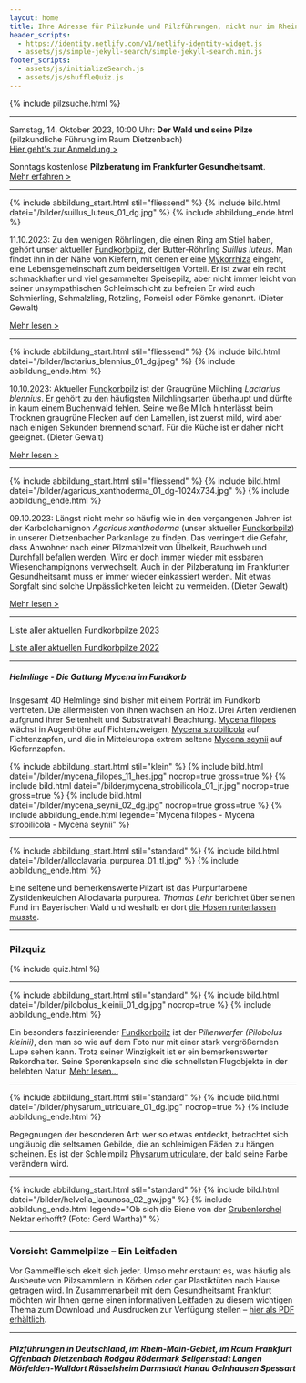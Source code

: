 ```yaml
---
layout: home
title: Ihre Adresse für Pilzkunde und Pilzführungen, nicht nur im Rhein-Main-Gebiet
header_scripts:
  - https://identity.netlify.com/v1/netlify-identity-widget.js
  - assets/js/simple-jekyll-search/simple-jekyll-search.min.js
footer_scripts:
  - assets/js/initializeSearch.js
  - assets/js/shuffleQuiz.js
---
```

{% include pilzsuche.html %}

- - -

Samstag, 14. Oktober 2023, 10:00 Uhr: **Der Wald und seine Pilze** (pilzkundliche Führung im Raum Dietzenbach)\
[Hier geht's zur Anmeldung >](/termine)

Sonntags kostenlose **Pilzberatung im Frankfurter Gesundheitsamt**.\
[Mehr erfahren >](/termine)

- - -

{% include abbildung_start.html stil="fliessend" %}
{% include bild.html datei="/bilder/suillus_luteus_01_dg.jpg" %}
{% include abbildung_ende.html %}

11.10.2023: Zu den wenigen Röhrlingen, die einen Ring am Stiel haben, gehört unser aktueller [Fundkorbpilz](AA "Glossar-"), der Butter-Röhrling *Suillus luteus*. Man findet ihn in der Nähe von Kiefern, mit denen er eine [Mykorrhiza](Mykorrhiza "Glossar") eingeht, eine Lebensgemeinschaft zum beiderseitigen Vorteil. Er ist zwar ein recht schmackhafter und viel gesammelter Speisepilz, aber nicht immer leicht von seiner unsympathischen Schleimschicht zu befreien Er wird auch Schmierling, Schmalzling, Rotzling, Pomeisl oder Pömke genannt. (Dieter Gewalt)

[Mehr lesen >](/pilze/suillus-luteus-butter-röhrling)

<div style="clear:  both"></div>

- - -

{% include abbildung_start.html stil="fliessend" %}
{% include bild.html datei="/bilder/lactarius_blennius_01_dg.jpeg" %}
{% include abbildung_ende.html %}

10.10.2023: Aktueller [Fundkorbpilz](AA "Glossar-") ist der Graugrüne Milchling *Lactarius blennius*. Er gehört zu den häufigsten Milchlingsarten überhaupt und dürfte in kaum einem Buchenwald fehlen. Seine weiße Milch hinterlässt beim Trocknen graugrüne Flecken auf den Lamellen, ist zuerst mild, wird aber nach einigen Sekunden brennend scharf. Für die Küche ist er daher nicht geeignet. (Dieter Gewalt)

[Mehr lesen >](/pilze/lactarius-blennius-graugrüner-milchling)

<div style="clear:  both"></div>

- - -

{% include abbildung_start.html stil="fliessend" %}
{% include bild.html datei="/bilder/agaricus_xanthoderma_01_dg-1024x734.jpg" %}
{% include abbildung_ende.html %}

09.10.2023: Längst nicht mehr so häufig wie in den vergangenen Jahren ist der Karbolchamignon *Agaricus xanthoderma* (unser aktueller [Fundkorbpilz](AA "Glossar-")) in unserer Dietzenbacher Parkanlage zu finden. Das verringert die Gefahr, dass Anwohner nach einer Pilzmahlzeit von Übelkeit, Bauchweh und Durchfall befallen werden. Wird er doch immer wieder mit essbaren Wiesenchampignons verwechselt. Auch in der Pilzberatung im Frankfurter Gesundheitsamt muss er immer wieder einkassiert werden. Mit etwas Sorgfalt sind solche Unpässlichkeiten leicht zu vermeiden. (Dieter Gewalt)

[Mehr lesen >](/pilze/agaricus-xanthoderma-karbolchampignon)

<div style="clear:  both"></div>

- - -

[Liste aller aktuellen Fundkorbpilze 2023](/artikel/liste-aller-aktuellen-fundkorbpilze-2023.html)

[Liste aller aktuellen Fundkorbpilze 2022](/artikel/liste-aller-aktuellen-fundkorbpilze-2022.html)

- - -

##### Helmlinge - Die Gattung *Mycena* im Fundkorb

Insgesamt 40 Helmlinge sind bisher mit einem Porträt im Fundkorb vertreten. Die allermeisten von ihnen wachsen an Holz. Drei Arten verdienen aufgrund ihrer Seltenheit und Substratwahl Beachtung. [Mycena filopes](/pilze/mycena-filopes-zerbrechlicher-fadenhelmling) wächst in Augenhöhe auf Fichtenzweigen, [Mycena strobilicola](/pilze/mycena-strobilicola-fichtenzapfenhelmling) auf Fichtenzapfen, und die in Mitteleuropa extrem seltene [Mycena seynii](/pilze/mycena-seynii-mediterraner-kiefernzapfenhelmling) auf Kiefernzapfen.

{% include abbildung_start.html stil="klein" %}
{% include bild.html datei="/bilder/mycena_filopes_11_hes.jpg" nocrop=true gross=true %}
{% include bild.html datei="/bilder/mycena_strobilicola_01_jr.jpg" nocrop=true gross=true %}
{% include bild.html datei="/bilder/mycena_seynii_02_dg.jpg" nocrop=true gross=true %}
{% include abbildung_ende.html legende="Mycena filopes - Mycena strobilicola - Mycena seynii" %}

- - -

{% include abbildung_start.html stil="standard" %}
{% include bild.html datei="/bilder/alloclavaria_purpurea_01_tl.jpg" %}
{% include abbildung_ende.html %}

Eine seltene und bemerkenswerte Pilzart ist das Purpurfarbene Zystidenkeulchen Alloclavaria purpurea. *Thomas Lehr* berichtet über seinen Fund im Bayerischen Wald und weshalb er dort [die Hosen runterlassen musste](/pilze/alloclavaria-purpurea-purpurfarbenes-zystidenkeulchen).

- - -

### Pilzquiz

{% include quiz.html %}

- - -

{% include abbildung_start.html stil="standard" %}
{% include bild.html datei="/bilder/pilobolus_kleinii_01_dg.jpg" nocrop=true %}
{% include abbildung_ende.html %}

Ein besonders faszinierender [Fundkorbpilz](AA "Glossar-") ist der *Pillenwerfer (Pilobolus kleinii)*, den man so wie auf dem Foto nur mit einer stark vergrößernden Lupe sehen kann. Trotz seiner Winzigkeit ist er ein bemerkenswerter Rekordhalter. Seine Sporenkapseln sind die schnellsten Flugobjekte in der belebten Natur. [Mehr lesen...](/pilze/pilobolus-kleinii-pillenwerfer)

- - -

{% include abbildung_start.html stil="standard" %}
{% include bild.html datei="/bilder/physarum_utriculare_01_dg.jpg" nocrop=true %}
{% include abbildung_ende.html %}

Begegnungen der besonderen Art: wer so etwas entdeckt, betrachtet sich ungläubig die seltsamen Gebilde, die an schleimigen Fäden zu hängen scheinen. Es ist der Schleimpilz [Physarum utriculare](/pilze/physarum-utriculare-fadenfruchtschleimpilz), der bald seine Farbe verändern wird.

- - -

{% include abbildung_start.html stil="standard" %}
{% include bild.html datei="/bilder/helvella_lacunosa_02_gw.jpg" %}
{% include abbildung_ende.html legende="Ob sich die Biene von der <a href='/pilze/helvella-lacunosa-grubenlorchel'>Grubenlorchel</a> Nektar erhofft?  (Foto: Gerd Wartha)" %}

- - -

### Vorsicht Gammelpilze – Ein Leitfaden

Vor Gammelfleisch ekelt sich jeder. Umso mehr erstaunt es, was häufig als Ausbeute von Pilzsammlern in Körben oder gar Plastiktüten nach Hause getragen wird. In Zusammenarbeit mit dem Gesundheitsamt Frankfurt möchten wir Ihnen gerne einen informativen Leitfaden zu diesem wichtigen Thema zum Download und Ausdrucken zur Verfügung stellen – [hier als PDF erhältlich](/assets/docs/Fundkorb.de-Gammelpilze.pdf).

- - -

##### Pilzführungen in Deutschland, im Rhein-Main-Gebiet, im Raum Frankfurt Offenbach Dietzenbach Rodgau Rödermark Seligenstadt Langen Mörfelden-Walldort Rüsselsheim Darmstadt Hanau Gelnhausen Spessart